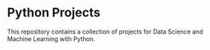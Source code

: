 # Python Projects

This repository contains a collection of projects for Data Science and Machine Learning with Python. 
